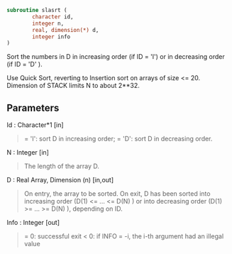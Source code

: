 ```fortran
subroutine slasrt (
		character id,
		integer n,
		real, dimension(*) d,
		integer info
)
```

 Sort the numbers in D in increasing order (if ID = 'I') or
 in decreasing order (if ID = 'D' ).

 Use Quick Sort, reverting to Insertion sort on arrays of
 size <= 20. Dimension of STACK limits N to about 2**32.

## Parameters
Id : Character*1 [in]
> = 'I': sort D in increasing order;
> = 'D': sort D in decreasing order.

N : Integer [in]
> The length of the array D.

D : Real Array, Dimension (n) [in,out]
> On entry, the array to be sorted.
> On exit, D has been sorted into increasing order
> (D(1) <= ... <= D(N) ) or into decreasing order
> (D(1) >= ... >= D(N) ), depending on ID.

Info : Integer [out]
> = 0:  successful exit
> < 0:  if INFO = -i, the i-th argument had an illegal value

